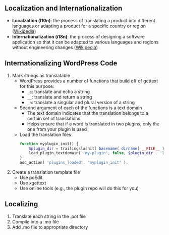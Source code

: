 ## Localization and Internationalization

* **Localzation (l10n)**: the process of translating a product into different languages or adapting a product for a specific country or region ([Wikipedia](http://en.wikipedia.org/wiki/Localization))
* **Internationalization (i18n)**: the process of designing a software application so that it can be adapted to various languages and regions without engineering changes ([Wikipedia](http://en.wikipedia.org/wiki/Internationalization_and_localization))

## Internationalizing WordPress Code

1. Mark strings as translatable
	* WordPress provides a number of functions that build off of gettext for this purpose:
		* `_e`: translate and echo a string
		* `__`: translate and return a string
		* `_n`: translate a singular and plural version of a string
	* Second argument of each of the functions is a text domain
		* The text domain indicates that the translation belongs to a certain set of translations
		* Helps ensure that if a word is translated in two plugins, only the one from your plugin is used
	* Load the translation files
		```php
		function myplugin_init() {
			$plugin_dir = trailingslashit( basename( dirname( __FILE__ ) ) );
			load_plugin_textdomain( 'my-plugin', false, $plugin_dir . 'languages/' );
		}
		add_action( 'plugins_loaded', 'myplugin_init' );
		```
1. Create a translation template file
	* Use poEdit
	* Use xgettext
	* Use online tools (e.g., the plugin repo will do this for you)

## Localizing

1. Translate each string in the .pot file
1. Compile into a .mo file
1. Add .mo file to appropriate directory